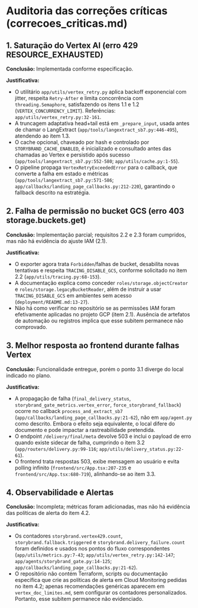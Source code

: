 # Auditoria das correções críticas (correcoes_criticas.md)

## 1. Saturação do Vertex AI (erro 429 RESOURCE_EXHAUSTED)
**Conclusão:** Implementada conforme especificação.

**Justificativa:**
- O utilitário `app/utils/vertex_retry.py` aplica backoff exponencial com jitter, respeita `Retry-After` e limita concorrência com `threading.Semaphore`, satisfazendo os itens 1.1 e 1.2 (`VERTEX_CONCURRENCY_LIMIT`). Referências: `app/utils/vertex_retry.py:32-161`.
- A truncagem adaptativa head+tail está em `_prepare_input`, usada antes de chamar o LangExtract (`app/tools/langextract_sb7.py:446-495`), atendendo ao item 1.3.
- O cache opcional, chaveado por hash e controlado por `STORYBRAND_CACHE_ENABLED`, é inicializado e consultado antes das chamadas ao Vertex e persistido após sucesso (`app/tools/langextract_sb7.py:552-580`; `app/utils/cache.py:1-55`).
- O pipeline propaga `VertexRetryExceededError` para o callback, que converte a falha em estado e métricas (`app/tools/langextract_sb7.py:571-586`; `app/callbacks/landing_page_callbacks.py:212-220`), garantindo o fallback descrito na estratégia.

## 2. Falha de permissão no bucket GCS (erro 403 storage.buckets.get)
**Conclusão:** Implementação parcial; requisitos 2.2 e 2.3 foram cumpridos, mas não há evidência do ajuste IAM (2.1).

**Justificativa:**
- O exporter agora trata `Forbidden`/falhas de bucket, desabilita novas tentativas e respeita `TRACING_DISABLE_GCS`, conforme solicitado no item 2.2 (`app/utils/tracing.py:68-153`).
- A documentação explica como conceder `roles/storage.objectCreator` e `roles/storage.legacyBucketReader`, além de instruir a usar `TRACING_DISABLE_GCS` em ambientes sem acesso (`deployment/README.md:13-27`).
- Não há como verificar no repositório se as permissões IAM foram efetivamente aplicadas no projeto GCP (item 2.1). Ausência de artefatos de automação ou registros implica que esse subitem permanece não comprovado.

## 3. Melhor resposta ao frontend durante falhas Vertex
**Conclusão:** Funcionalidade entregue, porém o ponto 3.1 diverge do local indicado no plano.

**Justificativa:**
- A propagação de falha (`final_delivery_status`, `storybrand_gate_metrics.vertex_error`, `force_storybrand_fallback`) ocorre no callback `process_and_extract_sb7` (`app/callbacks/landing_page_callbacks.py:21-62`), não em `app/agent.py` como descrito. Embora o efeito seja equivalente, o local difere do documento e pode impactar a rastreabilidade pretendida.
- O endpoint `/delivery/final/meta` devolve 503 e inclui o payload de erro quando existe sidecar de falha, cumprindo o item 3.2 (`app/routers/delivery.py:99-116`; `app/utils/delivery_status.py:22-61`).
- O frontend trata respostas 503, exibe mensagem ao usuário e evita polling infinito (`frontend/src/App.tsx:207-235` e `frontend/src/App.tsx:680-719`), alinhando-se ao item 3.3.

## 4. Observabilidade e Alertas
**Conclusão:** Incompleta; métricas foram adicionadas, mas não há evidência das políticas de alerta do item 4.2.

**Justificativa:**
- Os contadores `storybrand.vertex429.count`, `storybrand.fallback.triggered` e `storybrand.delivery_failure.count` foram definidos e usados nos pontos do fluxo correspondentes (`app/utils/metrics.py:7-43`; `app/utils/vertex_retry.py:142-147`; `app/agents/storybrand_gate.py:14-125`; `app/callbacks/landing_page_callbacks.py:21-62`).
- O repositório não contém Terraform, scripts ou documentação específica que crie as políticas de alerta em Cloud Monitoring pedidas no item 4.2; apenas recomendações genéricas aparecem em `vertex_doc_limites.md`, sem configurar os contadores personalizados. Portanto, esse subitem permanece não evidenciado.
